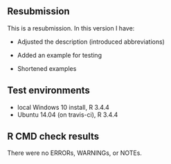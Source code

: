 ## Resubmission
This is a resubmission. In this version I have:

* Adjusted the description (introduced abbreviations)

* Added an example for testing

* Shortened examples


## Test environments
* local Windows 10 install, R 3.4.4
* Ubuntu 14.04 (on travis-ci), R 3.4.4

## R CMD check results
There were no ERRORs, WARNINGs, or NOTEs. 
